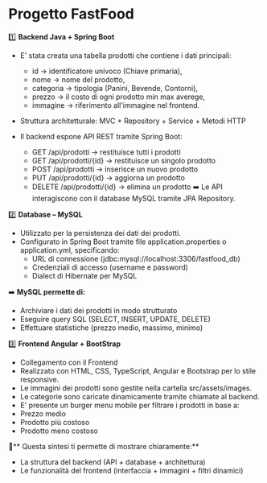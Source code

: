 # Progetto FastFood 
 1️⃣ **Backend Java + Spring Boot**
 - E' stata creata una tabella prodotti che contiene i dati principali:
   - id        -> identificatore univoco (Chiave primaria), 
   - nome      -> nome del prodotto,
   - categoria -> tipologia (Panini, Bevende, Contorni),
   - prezzo    -> il costo di ogni prodotto min max averege,
   - immagine  -> riferimento all'immagine nel frontend.

 - Struttura architetturale: MVC + Repository + Service + Metodi HTTP
 - Il backend espone API REST tramite Spring Boot:
   - GET /api/prodotti → restituisce tutti i prodotti
   - GET /api/prodotti/{id} → restituisce un singolo prodotto
   - POST /api/prodotti → inserisce un nuovo prodotto
   - PUT /api/prodotti/{id} → aggiorna un prodotto
   - DELETE /api/prodotti/{id} → elimina un prodotto
➡️ Le API interagiscono con il database MySQL tramite JPA Repository.

 2️⃣ **Database – MySQL**
 - Utilizzato per la persistenza dei dati dei prodotti.
 - Configurato in Spring Boot tramite file application.properties o application.yml, specificando:
   - URL di connessione (jdbc:mysql://localhost:3306/fastfood_db)
   - Credenziali di accesso (username e password)
   - Dialect di Hibernate per MySQL

 ➡️ **MySQL permette di:**
- Archiviare i dati dei prodotti in modo strutturato
- Eseguire query SQL (SELECT, INSERT, UPDATE, DELETE)
- Effettuare statistiche (prezzo medio, massimo, minimo)

 3️⃣ **Frontend Angular + BootStrap**
 - Collegamento con il Frontend
 - Realizzato con HTML, CSS, TypeScript, Angular e Bootstrap per lo stile responsive.
 - Le immagini dei prodotti sono gestite nella cartella src/assets/images.
 - Le categorie sono caricate dinamicamente tramite chiamate al backend.
 - E' presente un burger menu mobile per filtrare i prodotti in base a:
  - Prezzo medio
  - Prodotto più costoso
  - Prodotto meno costoso

📌** Questa sintesi ti permette di mostrare chiaramente:**
- La struttura del backend (API + database + architettura)
- Le funzionalità del frontend (interfaccia + immagini + filtri dinamici)